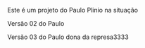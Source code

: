 Este é um projeto do Paulo Plinio na situação

Versão 02 do Paulo

Versão 03 do Paulo dona da represa3333
